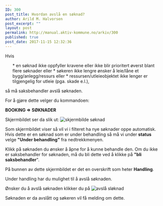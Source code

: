 ```yaml
---
ID: 300
post_title: Hvordan avslå en søknad?
author: Arild M. Halvorsen
post_excerpt: ""
layout: post
permalink: http://manual.aktiv-kommune.no/arkiv/300
published: true
post_date: 2017-11-15 12:32:36
---
```

Hvis 
<ul>
* en søknad ikke oppfyller kravene  eller ikke blir prioritert øverst blant flere søknader eller 
* søkeren ikke lengre ønsker å leie/låne et bygg/anlegg/ressurs  eller
* ressursen/utleieobjektet ikke lenger er tilgjengelig for utleie (pga. skade e.l.),
</ul>
så må saksbehandler avslå søknaden. 


For å gjøre dette velger du kommandoen:

<strong>BOOKING => SØKNADER</strong>


Skjermbildet ser da slik ut:
![skjermbilde søknad](http://manual.aktiv-kommune.no/wp-content/uploads/2017/12/Skjermbildesoknader.png)

Som skjermbildet viser så vil vi i filteret ha nye søknader oppe automatisk. 
Hvis dette er en søknad som er under behandling så må vi under <strong>status </strong> velge <strong>"Under behandling"</strong> fra nedtrekkmenyen. 

Klikk på søknaden du ønsker å åpne for å kunne behandle den. Om du ikke er saksbehandler for søknaden, må du bli dette ved å klikke på <strong>"bli saksbehandler</strong>".

På bunnen av dette skjermbildet er det en overskrift som heter **Handling**.

Under handling har du mulighet til å avslå søknaden.

Ønsker du å avslå søknaden klikker du på 
![avslå sløknad](http://manual.aktiv-kommune.no/wp-content/uploads/2017/12/Skjermbildeavslaasoknad.png) 

Søknaden er da avslått og søkeren vil få melding om dette.